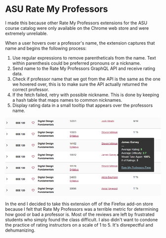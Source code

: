 # ASU Rate My Professors

I made this because other Rate My Professors extensions for the ASU course catalog were only available on the Chrome web store and were extremely unreliable.

When a user hovers over a professor's name, the extension captures that name and begins the following process:

1. Use regular expressions to remove parentheticals from the name. Text within parenthesis could be preferred pronouns or a nickname.
2. Send name to the Rate My Professors GraphQL API and receive rating data.
3. Check if professor name that we got from the API is the same as the one we hovered over, this is to make sure the API actually returned the correct professor.
4. If the fetch failed, retry with possible nickname. This is done by keeping a hash table that maps names to common nicknames.
5. Display rating data in a small tooltip that appears over the professors name.

![ASU Rate My Professor extension being used to provide professor data](image.png)

In the end I decided to take this extension off of the Firefox add-on store because I felt that Rate My Professors was a terrible metric for determining how good or bad a professor is. Most of the reviews are left by frustrated students who simply found the class difficult. I also didn't want to condone the practice of rating instructors on a scale of 1 to 5. It's disrepectful and dehumanizing.
